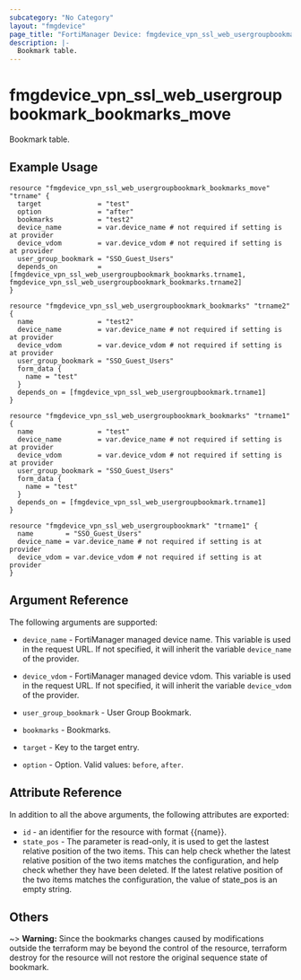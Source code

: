 ```yaml
---
subcategory: "No Category"
layout: "fmgdevice"
page_title: "FortiManager Device: fmgdevice_vpn_ssl_web_usergroupbookmark_bookmarks_move"
description: |-
  Bookmark table.
---
```


# fmgdevice_vpn_ssl_web_usergroupbookmark_bookmarks_move
Bookmark table.

## Example Usage

```hcl
resource "fmgdevice_vpn_ssl_web_usergroupbookmark_bookmarks_move" "trname" {
  target              = "test"
  option              = "after"
  bookmarks           = "test2"
  device_name         = var.device_name # not required if setting is at provider
  device_vdom         = var.device_vdom # not required if setting is at provider
  user_group_bookmark = "SSO_Guest_Users"
  depends_on          = [fmgdevice_vpn_ssl_web_usergroupbookmark_bookmarks.trname1, fmgdevice_vpn_ssl_web_usergroupbookmark_bookmarks.trname2]
}

resource "fmgdevice_vpn_ssl_web_usergroupbookmark_bookmarks" "trname2" {
  name                = "test2"
  device_name         = var.device_name # not required if setting is at provider
  device_vdom         = var.device_vdom # not required if setting is at provider
  user_group_bookmark = "SSO_Guest_Users"
  form_data {
    name = "test"
  }
  depends_on = [fmgdevice_vpn_ssl_web_usergroupbookmark.trname1]
}

resource "fmgdevice_vpn_ssl_web_usergroupbookmark_bookmarks" "trname1" {
  name                = "test"
  device_name         = var.device_name # not required if setting is at provider
  device_vdom         = var.device_vdom # not required if setting is at provider
  user_group_bookmark = "SSO_Guest_Users"
  form_data {
    name = "test"
  }
  depends_on = [fmgdevice_vpn_ssl_web_usergroupbookmark.trname1]
}

resource "fmgdevice_vpn_ssl_web_usergroupbookmark" "trname1" {
  name        = "SSO_Guest_Users"
  device_name = var.device_name # not required if setting is at provider
  device_vdom = var.device_vdom # not required if setting is at provider
}
```

## Argument Reference


The following arguments are supported:

* `device_name` - FortiManager managed device name. This variable is used in the request URL. If not specified, it will inherit the variable `device_name` of the provider.
* `device_vdom` - FortiManager managed device vdom. This variable is used in the request URL. If not specified, it will inherit the variable `device_vdom` of the provider.
* `user_group_bookmark` - User Group Bookmark.
* `bookmarks` - Bookmarks.

* `target` - Key to the target entry.
* `option` - Option. Valid values: `before`, `after`.


## Attribute Reference

In addition to all the above arguments, the following attributes are exported:
* `id` - an identifier for the resource with format {{name}}.
* `state_pos` - The parameter is read-only, it is used to get the lastest relative position of the two items. This can help check whether the latest relative position of the two items matches the configuration, and help check whether they have been deleted. If the latest relative position of the two items matches the configuration, the value of state_pos is an empty string.

## Others

~> **Warning:** Since the bookmarks changes caused by modifications outside the terraform may be beyond the control of the resource, terraform destroy for the resource will not restore the original sequence state of bookmark.
